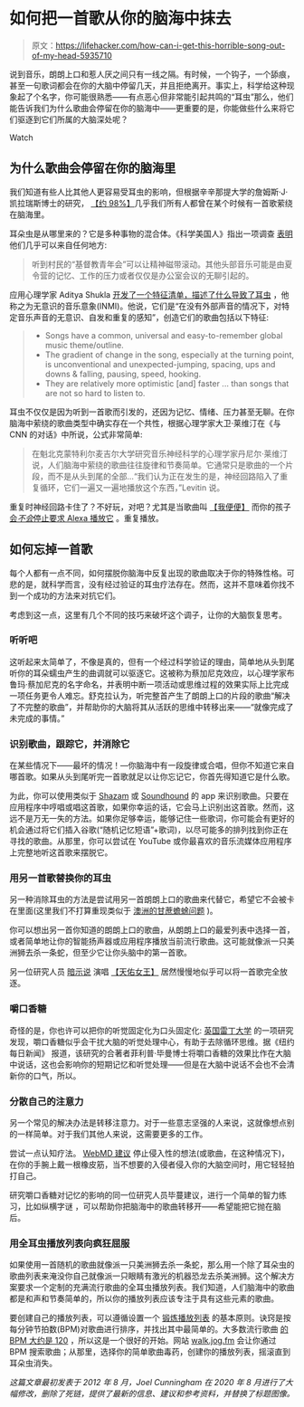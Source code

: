 # 如何把一首歌从你的脑海中抹去

> 原文：<https://lifehacker.com/how-can-i-get-this-horrible-song-out-of-my-head-5935710>

说到音乐，朗朗上口和惹人厌之间只有一线之隔。有时候，一个钩子，一个舔痕，甚至一句歌词都会在你的大脑中停留几天，并且拒绝离开。事实上，科学给这种现象起了个名字，你可能很熟悉——有点恶心但非常能引起共鸣的“耳虫”那么，他们能告诉我们为什么歌曲会停留在你的脑海中——更重要的是，你能做些什么来将它们驱逐到它们所属的大脑深处呢？

Watch

## **为什么歌曲会停留在你的脑海里**

我们知道有些人比其他人更容易受耳虫的影响，但根据辛辛那提大学的詹姆斯·J·凯拉瑞斯博士的研究， [【约 98%】](http://www.webmd.com/mental-health/news/20030227/songs-stick-in-everyones-head)几乎我们所有人都曾在某个时候有一首歌萦绕在脑海里。

耳朵虫是从哪里来的？它是多种事物的混合体。《科学美国人》指出一项调查 [表明](http://blogs.scientificamerican.com/observations/2011/11/11/the-science-of-earworms-or-why-you-cant-get-that-damn-song-out-of-your-head) 他们几乎可以来自任何地方:

> 听到村民的“基督教青年会”可以让精神磁带滚动。其他头部音乐可能是由夏令营的记忆、工作的压力或者仅仅是办公室会议的无聊引起的。

应用心理学家 Aditya Shukla [开发了一个特征清单，描述了什么导致了耳虫](https://cognitiontoday.com/2020/04/musical-earworms-why-songs-stick-in-the-head-how-to-dispel-them/#How_to_get_rid_of_unwanted_earworms_and_repetitive_musical_hallucinations) ，他称之为无意识的音乐意象(INMI)。他说，它们是“在没有外部声音的情况下，对特定音乐声音的无意识、自发和重复的感知”，创造它们的歌曲包括以下特征:

> *   Songs have a common, universal and easy-to-remember global music theme/outline.
> *   The gradient of change in the song, especially at the turning point, is unconventional and unexpected-jumping, spacing, ups and downs & falling, pausing, speed, hooking.
> *   They are relatively more optimistic [and] faster ... than songs that are not so hard to listen to.

耳虫不仅仅是因为听到一首歌而引发的，还因为记忆、情绪、压力甚至无聊。在你脑海中萦绕的歌曲类型中确实存在一个共性，根据心理学家大卫·莱维汀在《与 CNN 的对话》中所说，公式非常简单:

> 在魁北克蒙特利尔麦吉尔大学研究音乐神经科学的心理学家丹尼尔·莱维汀说，人们脑海中萦绕的歌曲往往旋律和节奏简单。它通常只是歌曲的一个片段，而不是从头到尾的全部...“我们认为正在发生的是，神经回路陷入了重复循环，它们一遍又一遍地播放这个东西，”Levitin 说。

重复时神经回路卡住了？不好玩，对吧？尤其是当歌曲叫 [【我便便】](https://www.youtube.com/watch?v=gdvYJ8vamiY) 而你的孩子 [会*不会*停止要求 Alexa 播放它](https://lifehacker.com/how-to-block-a-song-you-hate-on-alexa-1844484077) 。重复播放。

## **如何忘掉一首歌**

每个人都有一点不同，如何摆脱你脑海中反复出现的歌曲取决于你的特殊性格。可悲的是，就科学而言，没有经过验证的耳虫疗法存在。然而，这并不意味着你找不到一个成功的方法来对抗它们。

考虑到这一点，这里有几个不同的技巧来破坏这个调子，让你的大脑恢复思考。

### **听听吧**

这听起来太简单了，不像是真的，但有一个经过科学验证的理由，简单地从头到尾听你的耳朵蠕虫产生的曲调就可以驱逐它。这被称为蔡加尼克效应，以心理学家布鲁玛·蔡加尼克的名字命名，并表明中断一项活动或思维过程的效果实际上比完成一项任务更令人难忘。舒克拉认为，听完整首产生了朗朗上口的片段的歌曲“解决了不完整的歌曲”，并帮助你的大脑将其从活跃的思维中转移出来——“就像完成了未完成的事情。”

### **识别歌曲，跟踪它，并消除它**

在某些情况下——最坏的情况！—你脑海中有一段旋律或合唱，但你不知道它来自哪首歌。如果从头到尾听完一首歌就足以让你忘记它，你首先得知道它是什么歌。

为此，你可以使用类似于 [Shazam](http://www.shazam.com) 或 [Soundhound](http://www.soundhound.com) 的 app 来识别歌曲。只要在应用程序中哼唱或唱这首歌，如果你幸运的话，它会马上识别出这首歌。然而，这远不是万无一失的方法。如果你足够幸运，能够记住一些歌词，你可能会有更好的机会通过将它们插入谷歌(“随机记忆短语”+歌词)，以尽可能多的排列找到你正在寻找的歌曲。从那里，你可以尝试在 YouTube 或你最喜欢的音乐流媒体应用程序上完整地听这首歌来摆脱它。

### **用另一首歌替换你的耳虫**

另一种消除耳虫的方法是尝试用另一首朗朗上口的歌曲来代替它，希望它不会被卡在里面(这里我们不打算重现类似于 [澳洲的甘蔗蟾蜍问题](https://en.wikipedia.org/wiki/Cane_toads_in_Australia) )。

你可以想出另一首你知道的朗朗上口的歌曲，从朗朗上口的最爱列表中选择一首，或者简单地让你的智能扬声器或应用程序播放当前流行歌曲。这可能就像派一只美洲狮去杀一条蛇，但至少它让你头脑中的第一首歌。

另一位研究人员 [暗示说](http://www.npr.org/2012/03/12/148460545/why-that-song-gets-stuck-in-your-head) 演唱 [【天佑女王】](http://www.youtube.com/watch?v=AwziS2aE6Ww) 居然慢慢地似乎可以将一首歌完全放逐。

### **嚼口香糖**

奇怪的是，你也许可以把你的听觉固定化为口头固定化: [英国雷丁大学](https://www.nydailynews.com/life-style/health/chew-gum-rid-song-head-study-article-1.2203122) 的一项研究发现，嚼口香糖似乎会干扰大脑的听觉处理中心，有助于去除循环思维。据《纽约每日新闻》 报道，该研究的合著者菲利普·毕曼博士将嚼口香糖的效果比作在大脑中说话，这也会影响你的短期记忆和听觉处理——但是在大脑中说话不会也不会清新你的口气，所以。

### **分散自己的注意力**

另一个常见的解决办法是转移注意力。对于一些意志坚强的人来说，这就像想点别的一样简单。对于我们其他人来说，这需要更多的工作。

尝试一点认知疗法。 [WebMD 建议](http://www.webmd.com/mental-health/positive-thinking-stopping-unwanted-thoughts#) 停止侵入性的想法(或歌曲，在这种情况下)，在你的手腕上戴一根橡皮筋，当不想要的入侵者侵入你的大脑空间时，用它轻轻拍打自己。

研究嚼口香糖对记忆的影响的同一位研究人员毕蔓建议，进行一个简单的智力练习，比如纵横字谜 ，可以帮助你把脑海中的歌曲转移开——希望能把它抛在脑后。

### **用全耳虫播放列表向疯狂屈服**

如果使用一首随机的歌曲就像派一只美洲狮去杀一条蛇，那么用一个除了耳朵虫的歌曲列表来淹没你自己就像派一只眼睛有激光的机器恐龙去杀美洲狮。这个解决方案要求一个定制的充满流行歌曲的全耳虫播放列表。我们知道，人们脑海中的歌曲都是和声和节奏简单的，所以你的播放列表应该专注于具有这些元素的歌曲。

要创建自己的播放列表，可以遵循设置一个 [锻炼播放列表](https://lifehacker.com/how-to-create-the-ultimate-exercise-playlist-5622382) 的基本原则。诀窍是按每分钟节拍数(BPM)对歌曲进行排序，并找出其中最简单的。大多数流行歌曲 [的 BPM 大约是 120](https://sites.google.com/site/visualizingahit/results#tempo) ，所以这是一个很好的开始。网站 [walk.jog.fm](https://walk.jog.fm) 会让你通过 BPM 搜索歌曲；从那里，选择你的简单歌曲毒药，创建你的播放列表，摇滚直到耳朵虫消失。

*这篇文章最初发表于 2012 年 8 月，Joel Cunningham 在 2020 年 8 月进行了大幅修改，删除了死链，提供了最新的信息、建议和参考资料，并替换了标题图像。*